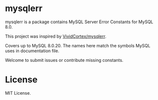 # mysqlerr

mysqlerr is a package contains MySQL Server Error Constants for MySQL 8.0.

This project was inspired by [VividCortex/mysqlerr](https://github.com/VividCortex/mysqlerr).

Covers up to MySQL 8.0.20. The names here match the symbols MySQL uses in documentation file.

Welcome to submit issues or contribute missing constants.

# License

MIT License.
